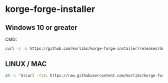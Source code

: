 # korge-forge-installer

## Windows 10 or greater

CMD:

<!--
```bash
curl -s -L https://raw.githubusercontent.com/korlibs/korge-forge-installer/b77122454e2ece3ea3c60e9ab67ecd796ad804c7/install-korge-forge.cmd -o "%APPDATA%\install-korge-forge.cmd" && "%APPDATA%\install-korge-forge.cmd"
```
-->

```bash
curl -s -L https://github.com/korlibs/korge-forge-installer/releases/download/v0.0.1/install-korge-forge.cmd -o "%APPDATA%\install-korge-forge.cmd" && "%APPDATA%\install-korge-forge.cmd"
```

## LINUX / MAC

<!--
```bash
sh -c "$(curl -fsSL https://raw.githubusercontent.com/korlibs/korge-forge-installer/b77122454e2ece3ea3c60e9ab67ecd796ad804c7/install-korge-forge.sh)"
```
-->

```bash
sh -c "$(curl -fsSL https://raw.githubusercontent.com/korlibs/korge-forge-installer/main/install-korge-forge.sh)"
```
